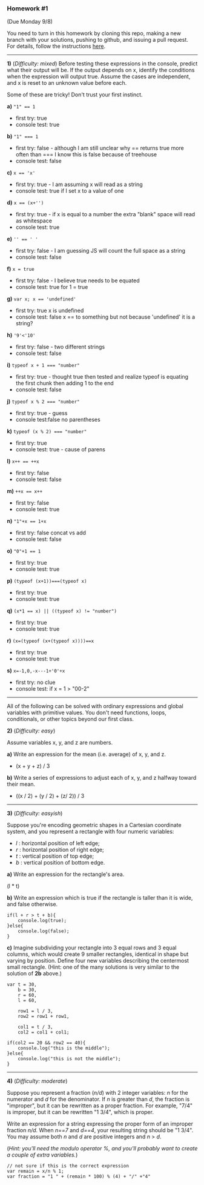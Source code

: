 
### Homework #1
(Due Monday 9/8)

You need to turn in this homework by cloning this repo, making a new branch with your solutions, pushing to github, and issuing a pull request.
For details, follow the instructions [here](http://portlandcodeschool.github.io/jse/2014/05/12/command-line-and-git-slides/#/14).

---

**1)** (_Difficulty: mixed_)
Before testing these expressions in the console, predict what their output will be.  If the output depends on x, identify the conditions when the expression will output true.  Assume the cases are independent, and x is reset to an unknown value before each.

Some of these are tricky!  Don't trust your first instinct.  


**a)** `"1" == 1`

* first try: true 
* console test: true

**b)** `"1" === 1`

* first try: false - although I am still unclear why == returns true more often than === I know this is false because of treehouse
* console test: false

**c)** `x == 'x'`

* first try: true - I am assuming x will read as a string 
* console test: true if I set x to a value of one 

**d)** `x == (x+'')`

* first try: true - if x is equal to a number the extra "blank" space will read as whitespace
* console test: true 


**e)** `'' == ' '`

* first try: false - I am guessing JS will count the full space as a string
* console test: false

**f)** `x = true`

* first try: false - I believe true needs to be equated
* console test: true for 1 = true

**g)** `var x; x == 'undefined'`

* first try: true x is undefined
* console test: false x == to something but not because 'undefined' it is a string?

**h)** `'9'<'10'`

* first try: false - two different strings
* console test: false

**i)** `typeof x + 1 === "number"`

* first try: true - thought true then tested and realize typeof is equating the first chunk then adding 1 to the end
* console test: false

**j)** `typeof x % 2 === "number"`

* first try: true - guess
* console test:false no parentheses 

**k)** `typeof (x % 2) === "number"`

* first try: true 
* console test: true - cause of parens

**l)** `x++ == ++x`

* first try: false 
* console test: false

**m)** `++x == x++`

* first try: false 
* console test: true

**n)** `"1"+x == 1+x`

* first try: false concat vs add
* console test: false

**o)** `"0"+1 == 1`

* first try: true 
* console test: true

**p)** `(typeof (x+1))===(typeof x)`	

* first try: true 
* console test: true

**q)** `(x*1 == x) || ((typeof x) != "number")`

* first try: true 
* console test: true

**r)** `(x=(typeof (x+(typeof x))))==x`

* first try: true
* console test: true

**s)** `x=-1,0,-x---1+'0'+x`

* first try: no clue
* console test: if x = 1 > "00-2"

---

All of the following can be solved with ordinary expressions and global variables with primitive values.  You don't need functions, loops, conditionals, or other topics beyond our first class.

 **2)** (_Difficulty: easy_)

Assume variables x, y, and z are numbers.


**a)**
Write an expression for the mean (i.e. average) of x, y, and z.

* (x + y + z) / 3

**b)**
Write a series of expressions to adjust each of x, y, and z
halfway toward their mean.

* ((x / 2) + (y / 2) + (z/ 2)) / 3

---

**3)** (_Difficulty: easyish_)

Suppose you're encoding geometric shapes in a Cartesian coordinate system, and you represent a rectangle with four numeric variables:

- _l_ : horizontal position of left edge;
- _r_ : horizontal position of right edge;
- _t_ : vertical position of top edge;
- _b_ : vertical position of bottom edge.

**a)**
Write an expression for the rectangle's area.

(l * t)

**b)**
Write an expression which is true if the rectangle is taller than it is wide, and false otherwise.


	if(l + r > t + b){
		console.log(true);
	}else{
		console.log(false);
	}

**c)**
Imagine subdividing your rectangle into 3 equal rows and 3 equal columns, which would create 9 smaller rectangles, identical in shape but varying by position.
Define four new variables describing the centermost small rectangle.
(Hint: one of the many solutions is very similar to the solution of **2b** above.)

	
	var t = 30,
		b = 30,
		r = 60,
		l = 60,
		
		row1 = l / 3,
		row2 = row1 + row1,

		col1 = t / 3,
		col2 = col1 + col1;

	if(col2 == 20 && row2 == 40){
		console.log("this is the middle");
	}else{
		console.log("this is not the middle");
	}

---

**4)** (_Difficulty: moderate_)

Suppose you represent a fraction (_n/d_) with 2 integer variables: _n_ for the numerator and _d_ for the denominator.
If _n_ is greater than _d_, the fraction is "improper", but it can be rewritten as a proper fraction.  For example, "7/4" is improper, but it can be rewritten "1 3/4", which is proper.

Write an expression for a string expressing the proper form of an improper fraction _n/d_.  When _n==7_ and _d==4_, your resulting string should be "1 3/4".  You may assume both _n_ and _d_ are positive integers and _n_ > _d_.

(_Hint: you'll need the modulo operator _%_, and you'll probably want to create a couple of extra variables._)

	// not sure if this is the correct expression
	var remain = x/n % 1;
	var fraction = "1 " + (remain * 100) % (4) + "/" +"4"
